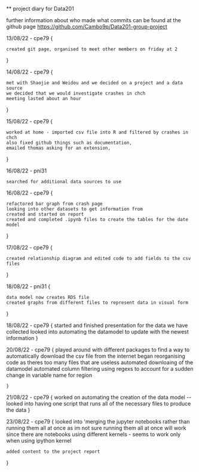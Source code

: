 ** project diary for Data201 

further information about who made what commits can be found at the github page 
https://github.com/Cambo9p/Data201-group-project

13/08/22 - cpe79 {

    created git page, organised to meet other members on friday at 2 

}


14/08/22 - cpe79 {

    met with Shaojie and Weidou and we decided on a project and a data source 
    we decided that we would investigate crashes in chch 
    meeting lasted about an hour

}

15/08/22 - cpe79 {

    worked at home - imported csv file into R and filtered by crashes in chch
    also fixed github things such as documentation, 
    emailed thomas asking for an extension,
    

}

16/08/22 - pni31 
    
    searched for additional data sources to use

16/08/22 - cpe79 {

    refactored bar graph from crash page 
    looking into other datasets to get information from 
    created and started on report 
    created and completed .ipynb files to create the tables for the date model 
}


17/08/22 - cpe79 {

    created relationship diagram and edited code to add fields to the csv files 
    
}

18/08/22 - pni31 {

    data model now creates RDS file 
    created graphs from different files to represent data in visual form
}

18/08/22 - cpe79 {
    started and finished presentation for the data we have collected
    looked into automating the datamodel to update with the newest information 
}

20/08/22 - cpe79 {
	played around with different packages to find a way to automatically download the csv file 
	from the internet 
	began reorganising code as theres too many files that are useless
	automated downloaing of the datamodel
	automated column filtering using regexs to account for a sudden change in variable name for region

	}

21/08/22 - cpe79 {
	worked on automating the creation of the data model 
	-- looked into having one script that runs all of the necessary files to 
	produce the data 
}

23/08/22 - cpe79 {
	looked into 'merging the jupyter notebooks rather than running them all at once 
	as im not sure running them all at once will work since there are notebooks using different kernels 
	- seems to work only when using ipython kernel 

	added content to the project report
}


